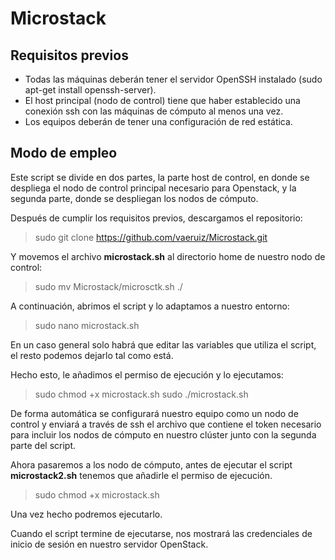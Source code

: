 # Microstack

## Requisitos previos

- Todas las máquinas deberán tener el servidor OpenSSH instalado (sudo apt-get install openssh-server).
- El host principal (nodo de control) tiene que haber establecido una conexión ssh con las máquinas de cómputo al menos una vez.
- Los equipos deberán de tener una configuración de red estática.

## Modo de empleo

Este script se divide en dos partes, la parte host de control, en donde se despliega el nodo de control principal necesario para Openstack, y la segunda parte, donde se despliegan los nodos de cómputo.

Después de cumplir los requisitos previos, descargamos el repositorio:

> sudo git clone https://github.com/vaeruiz/Microstack.git

Y movemos el archivo **microstack.sh** al directorio home de nuestro nodo de control:

> sudo mv Microstack/microsctk.sh ./

A continuación, abrimos el script y lo adaptamos a nuestro entorno:

> sudo nano microstack.sh

En un caso general solo habrá que editar las variables que utiliza el script, el resto podemos dejarlo tal como está.

Hecho esto, le añadimos el permiso de ejecución y lo ejecutamos:

> sudo chmod +x microstack.sh
> sudo ./microstack.sh

De forma automática se configurará nuestro equipo como un nodo de control y enviará a través de ssh el archivo que contiene el token necesario para incluir los nodos de cómputo en nuestro clúster junto con la segunda parte del script.

Ahora pasaremos a los nodo de cómputo, antes de ejecutar el script **microstack2.sh** tenemos que añadirle el permiso de ejecución.

> sudo chmod +x microstack.sh

Una vez hecho podremos ejecutarlo.

Cuando el script termine de ejecutarse, nos mostrará las credenciales de inicio de sesión en nuestro servidor OpenStack.
